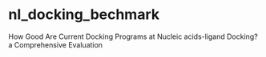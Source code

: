 # nl_docking_bechmark
How Good Are Current Docking Programs at Nucleic acids-ligand Docking? a Comprehensive Evaluation
